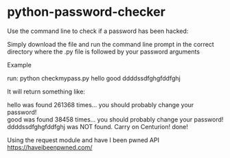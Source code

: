 # python-password-checker
Use the command line to check if a password has been hacked: 

Simply download the file and run the command line prompt in the correct directory where the .py file is followed by your password arguments

Example

run: python checkmypass.py hello good ddddssdfghgfddfghj 

It will return something like: 

hello was found 261368 times... you should probably change your password!        
good was found 38458 times... you should probably change your password!
ddddssdfghgfddfghj was NOT found. Carry on Centurion!
done!

Using the request module and have I been pwned API https://haveibeenpwned.com/


